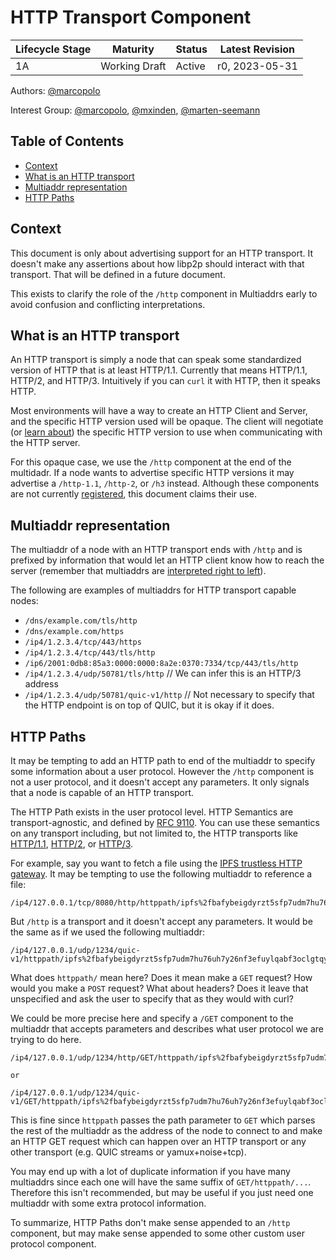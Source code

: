# HTTP Transport Component <!-- omit in toc -->

| Lifecycle Stage | Maturity      | Status | Latest Revision |
| --------------- | ------------- | ------ | --------------- |
| 1A              | Working Draft | Active | r0, 2023-05-31  |

Authors: [@marcopolo]

Interest Group: [@marcopolo], [@mxinden], [@marten-seemann]

[@marcopolo]: https://github.com/marcopolo
[@mxinden]: https://github.com/mxinden
[@marten-seemann]: https://github.com/marten-seemann

## Table of Contents <!-- omit in toc -->
- [Context](#context)
- [What is an HTTP transport](#what-is-an-http-transport)
- [Multiaddr representation](#multiaddr-representation)
- [HTTP Paths](#http-paths)


## Context

This document is only about advertising support for an HTTP transport. It
doesn't make any assertions about how libp2p should interact with that
transport. That will be defined in a future document.

This exists to clarify the role of the `/http` component in Multiaddrs early to
avoid confusion and conflicting interpretations.

## What is an HTTP transport

An HTTP transport is simply a node that can speak some standardized version of
HTTP that is at least HTTP/1.1. Currently that means HTTP/1.1, HTTP/2, and
HTTP/3. Intuitively if you can `curl` it with HTTP, then it speaks HTTP.

Most environments will have a way to create an HTTP Client and Server, and the
specific HTTP version used will be opaque. The client will negotiate (or [learn
about](https://www.rfc-editor.org/rfc/rfc9114.html#section-3.1.1)) the specific HTTP version to use when communicating
with the HTTP server.

For this opaque case, we use the `/http` component at the end of the multidadr.
If a node wants to advertise specific HTTP versions it may advertise a
`/http-1.1`, `/http-2`, or `/h3` instead. Although these components are not
currently [registered](https://github.com/multiformats/multiaddr), this document
claims their use.


## Multiaddr representation

The multiaddr of a node with an HTTP transport ends with `/http` and is prefixed
by information that would let an HTTP client know how to reach the server
(remember that multiaddrs are [interpreted right to
left](https://github.com/multiformats/multiaddr#interpreting-multiaddrs)). 

The following are examples of multiaddrs for HTTP transport capable nodes:

* `/dns/example.com/tls/http`
* `/dns/example.com/https`
* `/ip4/1.2.3.4/tcp/443/https`
* `/ip4/1.2.3.4/tcp/443/tls/http`
* `/ip6/2001:0db8:85a3:0000:0000:8a2e:0370:7334/tcp/443/tls/http`
* `/ip4/1.2.3.4/udp/50781/tls/http` // We can infer this is an HTTP/3 address
* `/ip4/1.2.3.4/udp/50781/quic-v1/http` // Not necessary to specify that the
  HTTP endpoint is on top of QUIC, but it is okay if it does.


## HTTP Paths

It may be tempting to add an HTTP path to end of the multiaddr to specify some
information about a user protocol. However the `/http` component is not a user
protocol, and it doesn't accept any parameters. It only signals that a node is
capable of an HTTP transport.

The HTTP Path exists in the user protocol level. HTTP Semantics are transport-agnostic, and defined by [RFC 9110](https://httpwg.org/specs/rfc9110.html). You can
use these semantics on any transport including, but not limited to, the HTTP
transports like [HTTP/1.1](https://www.rfc-editor.org/info/rfc7235), [HTTP/2](https://www.rfc-editor.org/info/rfc9113), or [HTTP/3](https://www.rfc-editor.org/info/rfc9114).

For example, say you want to fetch a file using the [IPFS trustless HTTP
gateway](https://specs.ipfs.tech/http-gateways/trustless-gateway/). It may be tempting to
use the following multiaddr to reference a file:

```
/ip4/127.0.0.1/tcp/8080/http/httppath/ipfs%2fbafybeigdyrzt5sfp7udm7hu76uh7y26nf3efuylqabf3oclgtqy55fbzdi
```

But `/http` is a transport and it doesn't accept any parameters. It would be the
same as if we used the following multiaddr:

```
/ip4/127.0.0.1/udp/1234/quic-v1/httppath/ipfs%2fbafybeigdyrzt5sfp7udm7hu76uh7y26nf3efuylqabf3oclgtqy55fbzdi
```

What does `httppath/` mean here? Does it mean make a `GET` request? How would
you make a `POST` request? What about headers? Does it leave that unspecified
and ask the user to specify that as they would with curl?

We could be more precise here and specify a `/GET` component to the multiaddr
that accepts parameters and describes what user protocol we are trying to do
here.

```
/ip4/127.0.0.1/udp/1234/http/GET/httppath/ipfs%2fbafybeigdyrzt5sfp7udm7hu76uh7y26nf3efuylqabf3oclgtqy55fbzdi

or

/ip4/127.0.0.1/udp/1234/quic-v1/GET/httppath/ipfs%2fbafybeigdyrzt5sfp7udm7hu76uh7y26nf3efuylqabf3oclgtqy55fbzdi
```

This is fine since `httppath` passes the path parameter to `GET` which parses
the rest of the multiaddr as the address of the node to connect to and make an
HTTP GET request which can happen over an HTTP transport or any other transport
(e.g. QUIC streams or yamux+noise+tcp).

You may end up with a lot of duplicate information if you have many multiaddrs
since each one will have the same suffix of `GET/httppath/...`. Therefore this
isn't recommended, but may be useful if you just need one multiaddr
with some extra protocol information.

To summarize, HTTP Paths don't make sense appended to an `/http` component, but may make sense
appended to some other custom user protocol component.
